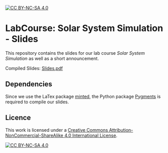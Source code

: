 [![CC BY-NC-SA 4.0][cc-by-nc-sa-shield]][cc-by-nc-sa]
# LabCourse: Solar System Simulation - Slides

This repository contains the slides for our lab course *Solar System Simulation* as well as a short announcement.

Compiled Slides: [Slides.pdf](https://raw.githubusercontent.com/SCTeaching-NBody/LabCourse_Slides/gh-pages/main.pdf)

## Dependencies

Since we use the LaTex package [minted](https://ctan.org/pkg/minted?lang=en), the Python package [Pygments](https://pypi.org/project/Pygments/) is required to compile our slides.

## Licence
This work is licensed under a
[Creative Commons Attribution-NonCommercial-ShareAlike 4.0 International License][cc-by-nc-sa].

[![CC BY-NC-SA 4.0][cc-by-nc-sa-image]][cc-by-nc-sa]

[cc-by-nc-sa]: http://creativecommons.org/licenses/by-nc-sa/4.0/
[cc-by-nc-sa-image]: https://licensebuttons.net/l/by-nc-sa/4.0/88x31.png
[cc-by-nc-sa-shield]: https://img.shields.io/badge/License-CC%20BY--NC--SA%204.0-lightgrey.svg

